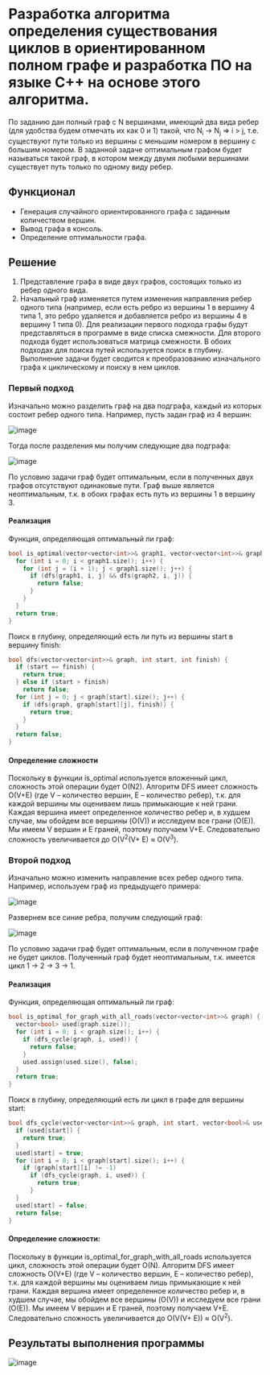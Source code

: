 # Разработка алгоритма определения существования циклов в ориентированном полном графе и разработка ПО на языке C++ на основе этого алгоритма.

По заданию дан полный граф с N вершинами, имеющий два вида ребер (для удобства будем отмечать их как 0 и 1) такой, что N<sub>i</sub> → N<sub>j</sub> => i > j, т.е. существуют пути только из вершины с меньшим номером в вершину с большим номером. В заданной задаче оптимальным графом будет называться такой граф, в котором между двумя любыми вершинами существует путь только по одному виду ребер.

## Функционал
*	Генерация случайного ориентированного графа с заданным количеством вершин.
*	Вывод графа в консоль.
*	Определение оптимальности графа.

## Решение
1.	Представление графа в виде двух графов, состоящих только из ребер одного вида.
2.	Начальный граф изменяется путем изменения направления ребер одного типа (например, если есть ребро из вершины 1 в вершину 4 типа 1, это ребро удаляется и добавляется ребро из вершины 4 в вершину 1 типа 0).
Для реализации первого подхода графы будут представляться в программе в виде списка смежности. Для второго подхода будет использоваться матрица смежности. В обоих подходах для поиска путей используется поиск в глубину. Выполнение задачи будет сводится к преобразованию изначального графа к циклическому и поиску в нем циклов.

### Первый подход
Изначально можно разделить граф на два подграфа, каждый из которых состоит ребер одного типа. Например, пусть задан граф из 4 вершин:

![image](https://github.com/Avdonins/Practice2022-work-with-graph/assets/81324706/794a5fa7-8c00-4d36-b83d-85c4310fa780)

Тогда после разделения мы получим следующие два подграфа:

![image](https://github.com/Avdonins/Practice2022-work-with-graph/assets/81324706/3398a4f7-57e9-42c5-8370-63ca5d28ca78)

По условию задачи граф будет оптимальным, если в полученных двух графов отсутствуют одинаковые пути. Граф выше является неоптимальным, т.к. в обоих графах есть путь из вершины 1 в вершину 3.
#### Реализация
Функция, определяющая оптимальный ли граф:

```c++
bool is_optimal(vector<vector<int>>& graph1, vector<vector<int>>& graph2) {
  for (int i = 0; i < graph1.size(); i++) {
    for (int j = (i + 1); j < graph1.size(); j++) {
      if (dfs(graph1, i, j) && dfs(graph2, i, j)) {
        return false;
      }
    }
  }
  return true;
}
```
Поиск в глубину, определяющий есть ли путь из вершины start в вершину finish:
```c++
bool dfs(vector<vector<int>>& graph, int start, int finish) {
  if (start == finish) {
    return true;
  } else if (start > finish)
    return false;
  for (int j = 0; j < graph[start].size(); j++) {
    if (dfs(graph, graph[start][j], finish)) {
      return true;
    }
  }
  return false;
}
```
#### Определение сложности
Поскольку в функции is_optimal используется вложенный цикл, сложность этой операции будет O(N2). Алгоритм DFS имеет сложность O(V+E) (где V – количество вершин, E – количество ребер), т.к. для каждой вершины мы оцениваем лишь примыкающие к ней грани. Каждая вершина имеет определенное количество ребер и, в худшем случае, мы обойдем все вершины (O(V)) и исследуем все грани (O(E)). Мы имеем V вершин и E граней, поэтому получаем V+E. Следовательно сложность увеличивается до O(V<sup>2</sup>(V+ E) ≈ O(V<sup>3</sup>).

### Второй подход
Изначально можно изменить направление всех ребер одного типа. Например, используем граф из предыдущего примера:

![image](https://github.com/Avdonins/Practice2022-work-with-graph/assets/81324706/21655a2a-eb49-4233-9ca3-26b346b79474)

Развернем все синие ребра, получим следующий граф:

![image](https://github.com/Avdonins/Practice2022-work-with-graph/assets/81324706/278be680-cd3b-487f-a907-eb2db4663506)

По условию задачи граф будет оптимальным, если в полученном графе не будет циклов. Полученный граф будет неоптимальным, т.к. имеется цикл   1 → 2 → 3 → 1.

#### Реализация
Функция, определяющая оптимальный ли граф:
```c++
bool is_optimal_for_graph_with_all_roads(vector<vector<int>>& graph) {
  vector<bool> used(graph.size());
  for (int i = 0; i < graph.size(); i++) {
    if (dfs_cycle(graph, i, used)) {
      return false;
    }
    used.assign(used.size(), false);
  }
  return true;
}
```
Поиск в глубину, определяющий есть ли цикл в графе для вершины start:
```c++
bool dfs_cycle(vector<vector<int>>& graph, int start, vector<bool>& used) {
  if (used[start]) {
    return true;
  }
  used[start] = true;
  for (int i = 0; i < graph[start].size(); i++) {
    if (graph[start][i] != -1)
      if (dfs_cycle(graph, i, used)) {
        return true;
      }
  }
  used[start] = false;
  return false;
}
```
#### Определение сложности:
Поскольку в функции is_optimal_for_graph_with_all_roads используется цикл, сложность этой операции будет O(N). Алгоритм DFS имеет сложность O(V+E) (где V – количество вершин, E – количество ребер), т.к. для каждой вершины мы оцениваем лишь примыкающие к ней грани. Каждая вершина имеет определенное количество ребер и, в худшем случае, мы обойдем все вершины (O(V)) и исследуем все грани (O(E)). Мы имеем V вершин и E граней, поэтому получаем V+E. Следовательно сложность увеличивается до O(V(V+ E)) ≈ O(V<sup>2</sup>).

## Результаты выполнения программы
![image](https://github.com/Avdonins/Practice2022-work-with-graph/assets/81324706/a910353f-ba35-4a7f-a9ab-55923a8b34e6)

